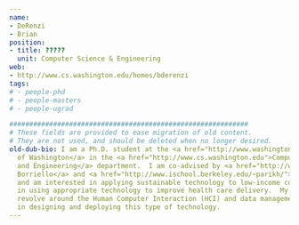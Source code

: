 ```yaml
---
name:
- DeRenzi
- Brian
position:
- title: ?????
  unit: Computer Science & Engineering
web:
- http://www.cs.washington.edu/homes/bderenzi
tags:
# - people-phd
# - people-masters
# - people-ugrad

############################################################
# These fields are provided to ease migration of old content.
# They are not used, and should be deleted when no longer desired.
old-dub-bio: I am a Ph.D. student at the <a href="http://www.washington.edu">University
  of Washington</a> in the <a href="http://www.cs.washington.edu">Computer Science
  and Engineering</a> department.  I am co-advised by <a href="http://www.cs.washington.edu/homes/gaetano">Gaetano
  Borriello</a> and <a href="http://www.ischool.berkeley.edu/~parikh/">Tapan Parikh</a>.  I
  and am interested in applying sustainable technology to low-income countries, particularly
  in using appropriate technology to improve health care delivery.  My research interests
  revolve around the Human Computer Interaction (HCI) and data management problems
  in designing and deploying this type of technology.
---
```

